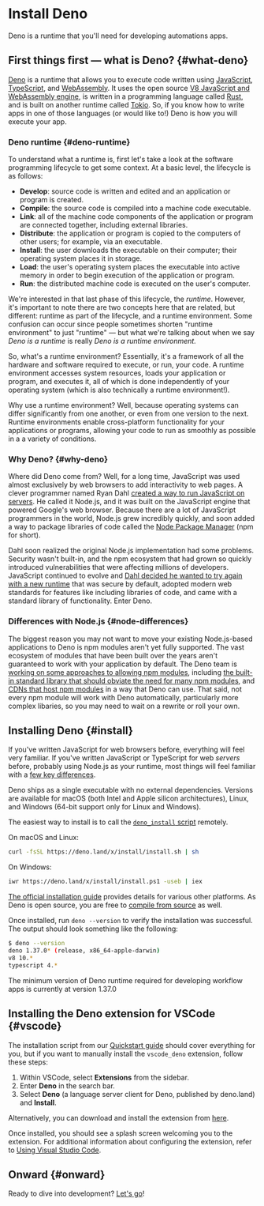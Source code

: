 # Install Deno

Deno is a runtime that you'll need for developing automations apps.

## First things first — what is Deno? {#what-deno}

[Deno](https://deno.land) is a runtime that allows you to execute code written using [JavaScript](https://developer.mozilla.org/en-US/docs/Web/JavaScript), [TypeScript](https://www.typescriptlang.org/), and [WebAssembly](https://webassembly.org/). It uses the open source [V8 JavaScript and WebAssembly engine](https://v8.dev/), is written in a programming language called [Rust](https://www.rust-lang.org/), and is built on another runtime called [Tokio](https://tokio.rs/). So, if you know how to write apps in one of those languages (or would like to!) Deno is how you will execute your app.

### Deno runtime {#deno-runtime}

To understand what a runtime is, first let's take a look at the software programming lifecycle to get some context. At a basic level, the lifecycle is as follows:

* **Develop**: source code is written and edited and an application or program is created.
* **Compile**: the source code is compiled into a machine code executable.
* **Link**: all of the machine code components of the application or program are connected together, including external libraries.
* **Distribute**: the application or program is copied to the computers of other users; for example, via an executable.
* **Install**: the user downloads the executable on their computer; their operating system places it in storage.
* **Load**: the user's operating system places the executable into active memory in order to begin execution of the application or program.
* **Run**: the distributed machine code is executed on the user's computer.

We're interested in that last phase of this lifecycle, the _runtime_. However, it's important to note there are two concepts here that are related, but different: runtime as part of the lifecycle, and a runtime environment. Some confusion can occur since people sometimes shorten "runtime environment" to just "runtime" &mdash; but what we're talking about when we say _Deno is a runtime_ is really _Deno is a runtime environment._

So, what's a runtime environment? Essentially, it's a framework of all the hardware and software required to execute, or run, your code. A runtime environment accesses system resources, loads your application or program, and executes it, all of which is done independently of your operating system (which is also technically a runtime environment!).

Why use a runtime environment? Well, because operating systems can differ significantly from one another, or even from one version to the next. Runtime environments enable cross-platform functionality for your applications or programs, allowing your code to run as smoothly as possible in a a variety of conditions.

### Why Deno? {#why-deno}

Where did Deno come from? Well, for a long time, JavaScript was used almost exclusively by web browsers to add interactivity to web pages. A clever programmer named Ryan Dahl [created a way to run JavaScript on servers](https://www.youtube.com/watch?v=ztspvPYybIY). He called it Node.js, and it was built on the JavaScript engine that powered Google's web browser. Because there are a lot of JavaScript programmers in the world, Node.js grew incredibly quickly, and soon added a way to package libraries of code called the [Node Package Manager](https://www.npmjs.com/) (npm for short).

Dahl soon realized the original Node.js implementation had some problems. Security wasn't built-in, and the npm ecosystem that had grown so quickly introduced vulnerabilities that were affecting millions of developers. JavaScript continued to evolve and [Dahl decided he wanted to try again with a new runtime](https://www.youtube.com/watch?v=M3BM9TB-8yA) that was secure by default, adopted modern web standards for features like including libraries of code, and came with a standard library of functionality. Enter Deno.

### Differences with Node.js {#node-differences}

The biggest reason you may not want to move your existing Node.js-based applications to Deno is npm modules aren't yet fully supported. The vast ecosystem of modules that have been built over the years aren't guaranteed to work with your application by default. The Deno team is [working on some approaches to allowing npm modules](https://deno.land/manual@v1.12.2/npm_nodejs), including [the built-in standard library that should obviate the need for many npm modules](https://deno.land/manual@v1.12.2/npm_nodejs/std_node.md), and [CDNs that host npm modules](https://deno.land/manual@v1.12.2/npm_nodejs/cdns.md) in a way that Deno can use. That said, not every npm module will work with Deno automatically, particularly more complex libaries, so you may need to wait on a rewrite or roll your own.

## Installing Deno {#install}

If you've written JavaScript for web browsers before, everything will feel very familiar. If you've written JavaScript or TypeScript for web _servers_ before, probably using Node.js as your runtime, most things will feel familiar with a [few key differences](#node-differences).

Deno ships as a single executable with no external dependencies. Versions are available for macOS (both Intel and Apple silicon architectures), Linux, and Windows (64-bit support only for Linux and Windows).

The easiest way to install is to call the [`deno_install` script](https://github.com/denoland/deno_install) remotely.

On macOS and Linux:

```bash
curl -fsSL https://deno.land/x/install/install.sh | sh
```

On Windows:

```bash
iwr https://deno.land/x/install/install.ps1 -useb | iex
```

[The official installation guide](https://deno.land/manual/getting_started/installation) provides details for various other platforms. As Deno is open source, you are free to [compile from source](https://deno.land/manual/contributing/building_from_source) as well.

Once installed, run `deno --version` to verify the installation was successful. The output should look something like the following:

```bash
$ deno --version
deno 1.37.0* (release, x86_64-apple-darwin)
v8 10.*
typescript 4.*
```

The minimum version of Deno runtime required for developing workflow apps is currently at version 1.37.0

## Installing the Deno extension for VSCode {#vscode}

The installation script from our [Quickstart guide](/automation/quickstart#install-cli) should cover everything for you, but if you want to manually install the `vscode_deno` extension, follow these steps:

1. Within VSCode, select **Extensions** from the sidebar.
1. Enter **Deno** in the search bar.
1. Select **Deno** (a language server client for Deno, published by deno.land) and **Install**.

Alternatively, you can download and install the extension from [here](https://marketplace.visualstudio.com/items?itemName=denoland.vscode-deno).

Once installed, you should see a splash screen welcoming you to the extension. For additional information about configuring the extension, refer to [Using Visual Studio Code](https://docs.deno.com/runtime/manual/references/vscode_deno).

## Onward {#onward}

Ready to dive into development? [Let's go](/automation/deno/develop)!
